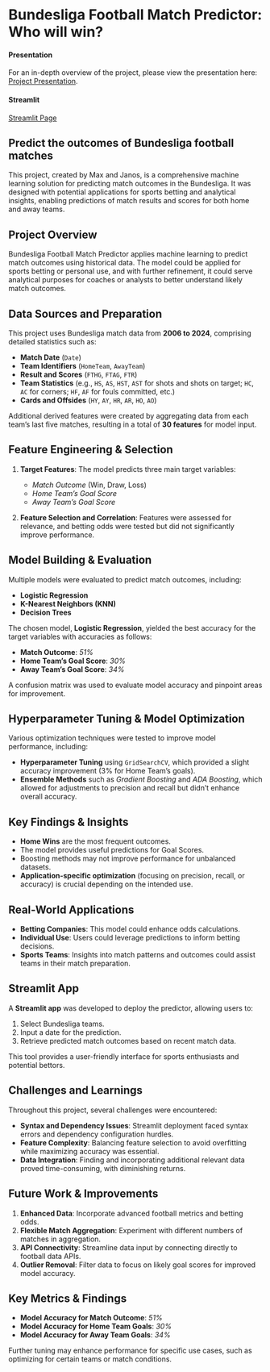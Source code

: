 # Bundesliga Football Match Predictor: Who will win?

#### Presentation

For an in-depth overview of the project, please view the presentation here: [Project Presentation](https://docs.google.com/presentation/d/1f4JAwq7Ns71cGdPBv8MNw0RQxHTA0gkFuH8jvnzXr0g/edit?usp=sharing).

#### Streamlit

[Streamlit Page](https://bundesligamatchpredictor.streamlit.app/)

## Predict the outcomes of Bundesliga football matches

This project, created by Max and Janos, is a comprehensive machine learning solution for predicting match outcomes in the Bundesliga. It was designed with potential applications for sports betting and analytical insights, enabling predictions of match results and scores for both home and away teams.

## Project Overview

Bundesliga Football Match Predictor applies machine learning to predict match outcomes using historical data. The model could be applied for sports betting or personal use, and with further refinement, it could serve analytical purposes for coaches or analysts to better understand likely match outcomes.

## Data Sources and Preparation

This project uses Bundesliga match data from **2006 to 2024**, comprising detailed statistics such as:
- **Match Date** (`Date`)
- **Team Identifiers** (`HomeTeam`, `AwayTeam`)
- **Result and Scores** (`FTHG`, `FTAG`, `FTR`)
- **Team Statistics** (e.g., `HS`, `AS`, `HST`, `AST` for shots and shots on target; `HC`, `AC` for corners; `HF`, `AF` for fouls committed, etc.)
- **Cards and Offsides** (`HY`, `AY`, `HR`, `AR`, `HO`, `AO`)

Additional derived features were created by aggregating data from each team’s last five matches, resulting in a total of **30 features** for model input.

## Feature Engineering & Selection

1. **Target Features**: The model predicts three main target variables:
   - *Match Outcome* (Win, Draw, Loss)
   - *Home Team’s Goal Score*
   - *Away Team’s Goal Score*

2. **Feature Selection and Correlation**: Features were assessed for relevance, and betting odds were tested but did not significantly improve performance.

## Model Building & Evaluation

Multiple models were evaluated to predict match outcomes, including:
- **Logistic Regression**
- **K-Nearest Neighbors (KNN)**
- **Decision Trees**

The chosen model, **Logistic Regression**, yielded the best accuracy for the target variables with accuracies as follows:
- **Match Outcome**: *51%*
- **Home Team’s Goal Score**: *30%*
- **Away Team’s Goal Score**: *34%*

A confusion matrix was used to evaluate model accuracy and pinpoint areas for improvement.

## Hyperparameter Tuning & Model Optimization

Various optimization techniques were tested to improve model performance, including:
- **Hyperparameter Tuning** using `GridSearchCV`, which provided a slight accuracy improvement (3% for Home Team’s goals).
- **Ensemble Methods** such as *Gradient Boosting* and *ADA Boosting*, which allowed for adjustments to precision and recall but didn’t enhance overall accuracy.

## Key Findings & Insights

- **Home Wins** are the most frequent outcomes.
- The model provides useful predictions for Goal Scores.
- Boosting methods may not improve performance for unbalanced datasets.
- **Application-specific optimization** (focusing on precision, recall, or accuracy) is crucial depending on the intended use.

## Real-World Applications

- **Betting Companies**: This model could enhance odds calculations.
- **Individual Use**: Users could leverage predictions to inform betting decisions.
- **Sports Teams**: Insights into match patterns and outcomes could assist teams in their match preparation.

## Streamlit App

A **Streamlit app** was developed to deploy the predictor, allowing users to:
1. Select Bundesliga teams.
2. Input a date for the prediction.
3. Retrieve predicted match outcomes based on recent match data.

This tool provides a user-friendly interface for sports enthusiasts and potential bettors.

## Challenges and Learnings

Throughout this project, several challenges were encountered:
- **Syntax and Dependency Issues**: Streamlit deployment faced syntax errors and dependency configuration hurdles.
- **Feature Complexity**: Balancing feature selection to avoid overfitting while maximizing accuracy was essential.
- **Data Integration**: Finding and incorporating additional relevant data proved time-consuming, with diminishing returns.

## Future Work & Improvements

1. **Enhanced Data**: Incorporate advanced football metrics and betting odds.
2. **Flexible Match Aggregation**: Experiment with different numbers of matches in aggregation.
3. **API Connectivity**: Streamline data input by connecting directly to football data APIs.
4. **Outlier Removal**: Filter data to focus on likely goal scores for improved model accuracy.

## Key Metrics & Findings

- **Model Accuracy for Match Outcome**: *51%*
- **Model Accuracy for Home Team Goals**: *30%*
- **Model Accuracy for Away Team Goals**: *34%*

Further tuning may enhance performance for specific use cases, such as optimizing for certain teams or match conditions.

